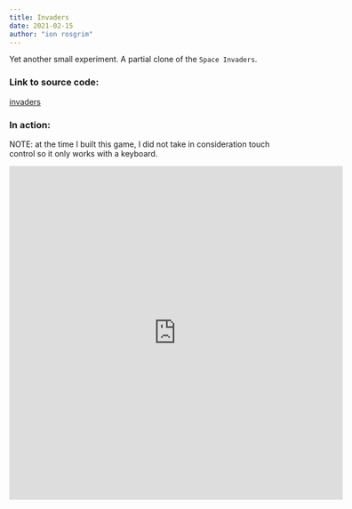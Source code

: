 ```yaml
---
title: Invaders
date: 2021-02-15
author: "ion rosgrim"
---
```


Yet another small experiment. A partial clone of the `Space Invaders`.


### Link to source code:

[invaders](https://github.com/irosgrim/invaders)

### In action:

NOTE: at the time I built this game, I did not take in consideration touch control so it only works with a keyboard.

<iframe src="https://irosgrim.github.io/invaders/" frameborder="0" width="600" height="600"></iframe>
